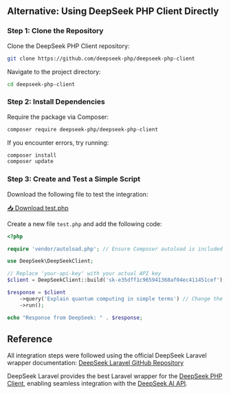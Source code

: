 
## Alternative: Using DeepSeek PHP Client Directly

### Step 1: Clone the Repository
Clone the DeepSeek PHP Client repository:

```bash
git clone https://github.com/deepseek-php/deepseek-php-client
```

Navigate to the project directory:

```bash
cd deepseek-php-client
```

### Step 2: Install Dependencies
Require the package via Composer:

```bash
composer require deepseek-php/deepseek-php-client
```

If you encounter errors, try running:

```bash
composer install
composer update
```

### Step 3: Create and Test a Simple Script
Download the following file to test the integration:

[📥 Download test.php](test.php)

Create a new file `test.php` and add the following code:

```php
<?php

require 'vendor/autoload.php'; // Ensure Composer autoload is included

use DeepSeek\DeepSeekClient;

// Replace 'your-api-key' with your actual API key
$client = DeepSeekClient::build('sk-e35dff1c965941368af04ec411451cef');

$response = $client
    ->query('Explain quantum computing in simple terms') // Change the message as needed
    ->run();

echo "Response from DeepSeek: " . $response;
```

## Reference
All integration steps were followed using the official DeepSeek Laravel wrapper documentation:
[DeepSeek Laravel GitHub Repository](https://github.com/deepseek-php/deepseek-laravel/blob/master/README.md)

DeepSeek Laravel provides the best Laravel wrapper for the [DeepSeek PHP Client](https://github.com/deepseek-php/deepseek-php-client), enabling seamless integration with the [DeepSeek AI API](https://www.deepseek.com/).
